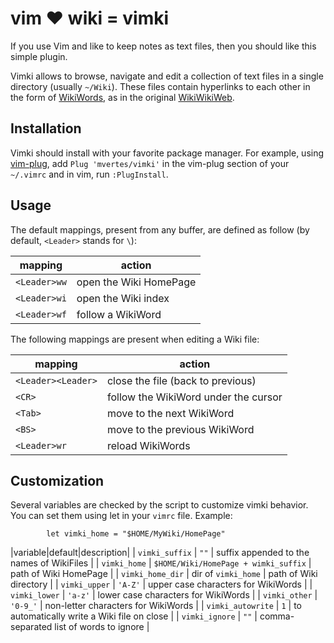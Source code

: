 vim :heart: wiki = vimki
========================

If you use Vim and like to keep notes as text files, then you should
like this simple plugin.

Vimki allows to browse, navigate and edit a collection of text files in
a single directory (usually `~/Wiki`). These files contain hyperlinks to
each other in the form of [WikiWords], as in the original [WikiWikiWeb].

Installation
------------

Vimki should install with your favorite package manager.  For example,
using [vim-plug], add `Plug 'mvertes/vimki'` in the vim-plug section of
your `~/.vimrc` and in vim, run `:PlugInstall`.

Usage
-----

The default mappings, present from any buffer, are defined as follow
(by default, `<Leader>` stands for `\`):

| mapping      | action                 |
| ------------ | ---------------------- |
| `<Leader>ww` | open the Wiki HomePage |
| `<Leader>wi` | open the Wiki index    |
| `<Leader>wf` | follow a WikiWord      |

The following mappings are present when editing a Wiki file:

| mapping             | action                               |
| ------------------- | ------------------------------------ |
|  `<Leader><Leader>` | close the file (back to previous)    |
|  `<CR>`             | follow the WikiWord under the cursor |
|  `<Tab>`            | move to the next WikiWord            |
|  `<BS>`             | move to the previous WikiWord        |
|  `<Leader>wr`       | reload WikiWords                     |

Customization
-------------

Several variables are checked by the script to customize vimki
behavior. You can set them using let in your `vimrc` file.
Example:
```vim
        let vimki_home = "$HOME/MyWiki/HomePage"
```
|variable|default|description|
| `vimki_suffix`    | `""` | suffix appended to the names of WikiFiles |
| `vimki_home`      | `$HOME/Wiki/HomePage + wimki_suffix` | path of Wiki HomePage |
| `vimki_home_dir`  | dir of `vimki_home` |  path of Wiki directory |
| `vimki_upper`     | `'A-Z'` | upper case characters for WikiWords |
| `vimki_lower`     | `'a-z'` | lower case characters for WikiWords |
| `vimki_other`     | `'0-9_'` | non-letter characters for WikiWords |
| `vimki_autowrite` | `1` | to automatically write a Wiki file on close |
| `vimki_ignore`    | `""` | comma-separated list of words to ignore |

[vim-plug]: https://github.com/junegunn/vim-plug
[WikiWords]: https://wiki.c2.com/?WikiWord
[WikiWikiWeb]: https://en.wikipedia.org/wiki/WikiWikiWeb
